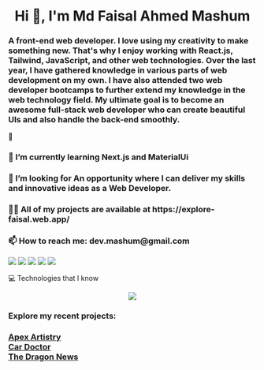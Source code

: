<h1 align="center">Hi 👋, I'm Md Faisal Ahmed Mashum</h1>
<h3>A front-end web developer. I love using my creativity to make something new. That's why I enjoy working with React.js, Tailwind, JavaScript, and other web technologies. Over the last year, I have gathered knowledge in various parts of web development on my own. I have also attended two web developer bootcamps to further extend my knowledge in the web technology field. My ultimate goal is to become an awesome full-stack web developer who can create beautiful UIs and also handle the back-end smoothly.</h3> 🚀

<h3>🌱 I’m currently learning Next.js and MaterialUi</h3>

<h3>🤝 I’m looking for An opportunity where I can deliver my skills and innovative ideas as a Web Developer.</h3>

<h3>👨‍💻 All of my projects are available at https://explore-faisal.web.app/</h3>

<h3>📫 How to reach me: dev.mashum@gmail.com</h3>

![](http://github-profile-summary-cards.vercel.app/api/cards/profile-details?username=devmashum&theme=default)
![](http://github-profile-summary-cards.vercel.app/api/cards/repos-per-language?username=devmashum&theme=default)
![](http://github-profile-summary-cards.vercel.app/api/cards/most-commit-language?username=devmashum&theme=default)
![](http://github-profile-summary-cards.vercel.app/api/cards/stats?username=devmashum&theme=default)
![](http://github-profile-summary-cards.vercel.app/api/cards/productive-time?username=devmashum&theme=default&utcOffset=8)

💻 Technologies that I know

<p align="center">
  <a href="https://skillicons.dev">
    <img src="https://skillicons.dev/icons?i=html,css,js,react,firebase,mongodb,wordpress" />
  </a>
</p>

<h3>Explore my recent projects: </h3>
<h3>
<a href="https://apexartistry-47b43.web.app/">Apex Artistry </a> <br>
<a href="https://car-doctor-2b00a.web.app/">Car Doctor </a> <br>
<a href="https://the-dragon-news-alpha.vercel.app/">The Dragon News </a>
</h3>
